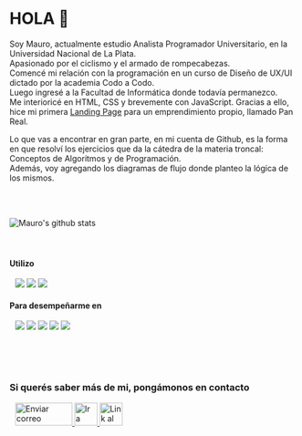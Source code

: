 # HOLA :raised_hands:
Soy Mauro, actualmente estudio Analista Programador Universitario, en la Universidad Nacional de La Plata.  
Apasionado por el ciclismo y el armado de rompecabezas.  
Comencé mi relación con la programación en un curso de Diseño de UX/UI dictado por la academia Codo a Codo.  
Luego ingresé a la Facultad de Informática donde todavía permanezco.  
Me interioricé en HTML, CSS y brevemente con JavaScript. Gracias a ello, hice mi primera [Landing Page](https://maurodino.github.io/landing-PR/) para un emprendimiento propio, llamado Pan Real.  

Lo que vas a encontrar en gran parte, en mi cuenta de Github, es la forma en que resolví los ejercicios que da la cátedra de la materia troncal: Conceptos de Algoritmos y de Programación.  
Además, voy agregando los diagramas de flujo donde planteo la lógica de los mismos.

<br />
<br />

![Mauro's github stats](https://github-readme-stats.vercel.app/api?username=MauroDino&show_icons=true)
<br />
<br />
<br />

#### Utilizo

<p>
 <div style="margin-left: 10px;">
     <img src="https://img.shields.io/badge/Visual_Studio_Code-0078D4?style=for-the-badge&logo=visual%20studio%20code&logoColor=white"></a>
     <img src="https://badges.aleen42.com/src/photoshop.svg"></a>
     <img src="	https://img.shields.io/badge/Figma-F24E1E?style=for-the-badge&logo=figma&logoColor=white"></a>
 </div>
</p>

#### Para desempeñarme en

<p>
 <div style="margin-left: 10px;">
     <img src="https://img.shields.io/badge/HTML5-E34F26?style=for-the-badge&logo=html5&logoColor=white"></a>
     <img src="https://img.shields.io/badge/CSS3-1572B6?style=for-the-badge&logo=css3&logoColor=white"></a>
     <img src="https://img.shields.io/badge/JavaScript-F7DF1E?style=for-the-badge&logo=javascript&logoColor=black"></a>
     <img src="https://img.shields.io/badge/Python-3776AB?style=for-the-badge&logo=python&logoColor=white"></a>
     <img src="https://img.shields.io/badge/Markdown-000000?style=for-the-badge&logo=markdown&logoColor=white"></a>
 </div>
</p>

<br />
<br />
<br />

### Si querés saber más de mi, pongámonos en contacto

 <div class="icons-social" style="margin-left: 10px;">
	<a href="mailto:dinotomauro@gmail.com">
  		<img src="https://img.shields.io/badge/Gmail-D14836?style=for-the-badge&logo=gmail&logoColor=white" width="100" height="40"
       		alt="Enviar correo" width="200">
	</a>
  	<a href="https://www.linkedin.com/in/mauro-di-noto/">
  		<img src="https://img.icons8.com/doodle/40/000000/linkedin--v2.png" width="40" height="40"
       		alt="Ir a Linkedin">
	</a>
	 <a href="https://github.com/MauroDino">
  		<img src="https://img.icons8.com/doodle/40/000000/github--v1.png" width="40" height="40"
       		alt="Link al inicio de Github">
	</a>
     
        
 </div>
</p>



